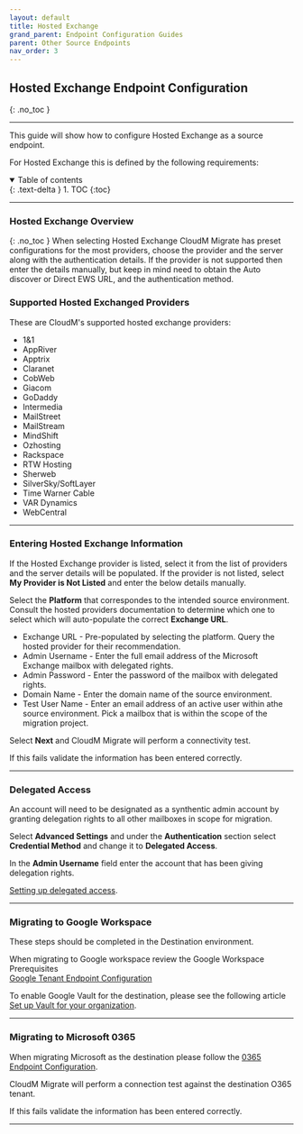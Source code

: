 ```yaml
---
layout: default
title: Hosted Exchange
grand_parent: Endpoint Configuration Guides
parent: Other Source Endpoints
nav_order: 3
---
```


## Hosted Exchange Endpoint Configuration
{: .no_toc }

---

This guide will show how to configure Hosted Exchange as a source endpoint. 

For Hosted Exchange this is defined by the following requirements:

<a name="top"></a>
<details open markdown="block">
  <summary>
    Table of contents
  </summary>
  {: .text-delta }
1. TOC
{:toc}
</details>

---

### Hosted Exchange Overview
{: .no_toc }
When selecting Hosted Exchange CloudM Migrate has preset configurations for the most providers, choose the provider and the server along with the authentication details. If the provider is not supported then enter the details manually, but keep in mind need to obtain the Auto discover or Direct EWS URL, and the authentication method.

### Supported Hosted Exchanged Providers

These are CloudM's supported hosted exchange providers:

-	1&1
-	AppRiver
-	Apptrix
-	Claranet
-	CobWeb
-	Giacom
-	GoDaddy
-	Intermedia
-	MailStreet
-	MailStream
-	MindShift
-	Ozhosting
-	Rackspace
-	RTW Hosting
-	Sherweb
-	SilverSky/SoftLayer
-	Time Warner Cable
-	VAR Dynamics
-	WebCentral

---
### Entering Hosted Exchange Information 

If the Hosted Exchange provider is listed, select it from the list of providers and the server details will be populated. If the provider is not listed, select 
**My Provider is Not Listed** and enter the below details manually.

Select the **Platform** that correspondes to the intended source environment. Consult the hosted providers documentation to determine which one to select which will auto-populate the correct **Exchange URL**.

-	Exchange URL - Pre-populated by selecting the platform. Query the hosted provider for their recommendation. 
-	Admin Username - Enter the full email address of the Microsoft Exchange mailbox with delegated rights.
-	Admin Password - Enter the password of the mailbox with delegated rights.
-	Domain Name - Enter the domain name of the source environment. 
-	Test User Name - Enter an email address of an active user within athe source environment. Pick a mailbox that is within the scope of the migration project. 

Select **Next** and CloudM Migrate will perform a connectivity test. 

If this fails validate the information has been entered correctly.

---

### Delegated Access 

An account will need to be designated as a synthentic admin account by granting delegation rights to all other mailboxes in scope for migration. 

Select **Advanced Settings** and under the **Authentication** section select **Credential Method** and change it to **Delegated Access**.

In the **Admin Username** field enter the account that has been giving delegation rights. 

<a href="https://support.microsoft.com/en-us/office/allow-someone-else-to-manage-your-mail-and-calendar-41c40c04-3bd1-4d22-963a-28eafec25926.html#">Setting up delegated access</a>.

---
### Migrating to Google Workspace 

These steps should be completed in the Destination environment.
 
When migrating to Google workspace review the Google Workspace Prerequisites  
<a href="https://cloudm-migrate.github.io/documentation/Endpoint-Configuration-Guides/GoogleTenant.html">Google Tenant Endpoint Configuration</a>

To enable Google Vault for the destination, please see the following article <a href="https://support.google.com/vault/bin/answer.py?hl=en&answer=2584132.html">Set up Vault for your organization</a>.

---

### Migrating to Microsoft 0365 

When migrating Microsoft as the destination please follow the <a href="https://cloudm-migrate.github.io/documentation/Endpoint-Configuration-Guides/O365Tenant.html">0365 Endpoint Configuration</a>.

CloudM Migrate will perform a connection test against the destination O365 tenant.

If this fails validate the information has been entered correctly.

---






